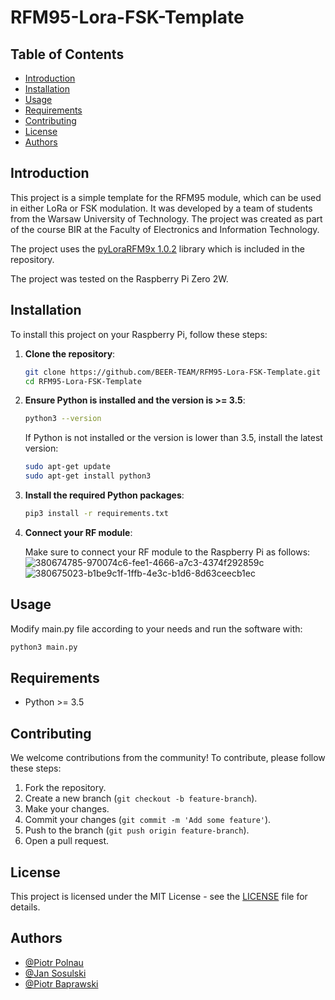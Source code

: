 # RFM95-Lora-FSK-Template

## Table of Contents
- [Introduction](#introduction)
- [Installation](#installation)
- [Usage](#usage)
- [Requirements](#requirements)
- [Contributing](#contributing)
- [License](#license)
- [Authors](#authors)

## Introduction
This project is a simple template for the RFM95 module, which can be used in either LoRa or FSK modulation. It was developed by a team of students from the Warsaw University of Technology. The project was created as part of the course BIR at the Faculty of Electronics and Information Technology. 

The project uses the [pyLoraRFM9x 1.0.2](https://pypi.org/project/pyLoraRFM9x/) library which is included in the repository. 

The project was tested on the Raspberry Pi Zero 2W.

## Installation
To install this project on your Raspberry Pi, follow these steps:

1. **Clone the repository**:
    ```sh
    git clone https://github.com/BEER-TEAM/RFM95-Lora-FSK-Template.git
    cd RFM95-Lora-FSK-Template
    ```

2. **Ensure Python is installed and the version is >= 3.5**:
    ```sh
    python3 --version
    ```

    If Python is not installed or the version is lower than 3.5, install the latest version:
    ```sh
    sudo apt-get update
    sudo apt-get install python3
    ```

3. **Install the required Python packages**:
    ```sh
    pip3 install -r requirements.txt
    ```

4. **Connect your RF module**:

    Make sure to connect your RF module to the Raspberry Pi as follows:
![380674785-970074c6-fee1-4666-a7c3-4374f292859c](https://github.com/user-attachments/assets/51f4adcf-dc5b-438c-a5d7-f2d7136b79fd)
![380675023-b1be9c1f-1ffb-4e3c-b1d6-8d63ceecb1ec](https://github.com/user-attachments/assets/326a92bd-7021-41b4-931b-6490143e124c)


## Usage

Modify main.py file according to your needs and run the software with:

```sh
python3 main.py
```

## Requirements
- Python >= 3.5

## Contributing

We welcome contributions from the community! To contribute, please follow these steps:

1. Fork the repository.
2. Create a new branch (`git checkout -b feature-branch`).
3. Make your changes.
4. Commit your changes (`git commit -m 'Add some feature'`).
5. Push to the branch (`git push origin feature-branch`).
6. Open a pull request.

## License

This project is licensed under the MIT License - see the [LICENSE](LICENSE) file for details.

## Authors
- [@Piotr Polnau](https://github.com/Vortarin)
- [@Jan Sosulski](https://github.com/jan-sosulski)
- [@Piotr Baprawski](https://github.com/pbaprawski)
